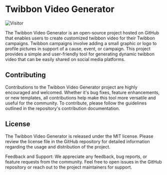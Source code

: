# Twibbon Video Generator

![Visitor](https://visitor-badge.laobi.icu/badge?page_id=manh21.twibbon-video-generator)

The Twibbon Video Generator is an open-source project hosted on GitHub that enables users to create customized twibbon video for their Twibbon campaigns. Twibbon campaigns involve adding a small graphic or logo to profile pictures in support of a cause, event, or campaign. This project provides a simple and user-friendly tool for generating dynamic twibbon video that can be easily shared on social media platforms.

## Contributing

Contributions to the Twibbon Video Generator project are highly encouraged and welcomed. Whether it's bug fixes, feature enhancements, or new templates, all contributions help make this tool more versatile and useful for the community. To contribute, please follow the guidelines outlined in the repository's contribution documentation.

## License

The Twibbon Video Generator is released under the MIT license. Please review the license file in the GitHub repository for detailed information regarding the usage and distribution of the project.

Feedback and Support:
We appreciate any feedback, bug reports, or feature requests from the community. Feel free to open issues in the GitHub repository or reach out to the project maintainers for support.